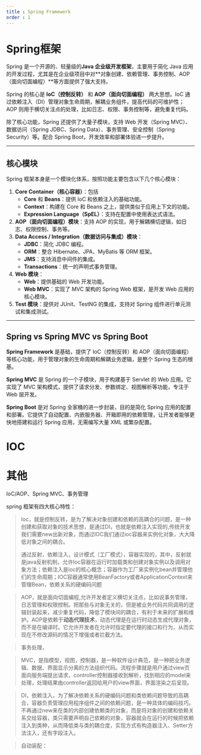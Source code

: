 ```yaml
---
title : Spring Framework
order : 1
---
```


# Spring框架

Spring 是一个开源的、轻量级的**Java 企业级开发框架**，主要用于简化 Java 应用的开发过程，尤其是在企业级项目中对**对象创建、依赖管理、事务控制、AOP（面向切面编程）**等方面提供了强大支持。

Spring 的核心是 **IoC（控制反转）** 和 **AOP（面向切面编程）** 两大思想。IoC 通过依赖注入（DI）管理对象生命周期，解耦业务组件，提高代码的可维护性；AOP 则用于横切关注点的处理，比如日志、权限、事务控制等，避免重复代码。

除了核心功能，Spring 还提供了大量子模块，支持 Web 开发（Spring MVC）、数据访问（Spring JDBC、Spring Data）、事务管理、安全控制（Spring Security）等。配合 Spring Boot，开发效率和部署体验进一步提升。

---

## 核心模块

Spring 框架本身是一个模块化体系，按照功能主要包含以下几个核心模块：

1. **Core Container（核心容器）**：包括
   - **Core** 和 **Beans**：提供 IoC 和依赖注入的基础功能。
   - **Context**：构建在 Core 和 Beans 之上，提供类似于应用上下文的功能。
   - **Expression Language（SpEL）**：支持在配置中使用表达式语法。
2. **AOP（面向切面编程）模块**：支持 AOP 的实现，用于解耦横切逻辑，如日志、权限控制、事务等。
3. **Data Access / Integration（数据访问与集成）模块**：
   - **JDBC**：简化 JDBC 编程。
   - **ORM**：整合 Hibernate、JPA、MyBatis 等 ORM 框架。
   - **JMS**：支持消息中间件的集成。
   - **Transactions**：统一的声明式事务管理。
4. **Web 模块**：
   - **Web**：提供基础的 Web 开发功能。
   - **Web MVC**：实现了 MVC 架构的 Spring Web 框架，是开发 Web 应用的核心模块。
5. **Test 模块**：提供对 JUnit、TestNG 的集成，支持对 Spring 组件进行单元测试和集成测试。

---

## Spring vs Spring MVC vs Spring Boot 

**Spring Framework** 是基础，提供了 IoC（控制反转）和 AOP（面向切面编程）等核心功能，用于管理对象的生命周期和解耦业务逻辑，是整个 Spring 生态的根基。

**Spring MVC** 是 Spring 的一个子模块，用于构建基于 Servlet 的 Web 应用。它实现了 MVC 架构模式，提供了请求分发、参数绑定、视图解析等功能，专注于 Web 层开发。

**Spring Boot** 是对 Spring 全家桶的进一步封装，目的是简化 Spring 应用的配置和部署。它提供了自动配置、内嵌服务器、开箱即用的依赖管理，让开发者能够更快地搭建和运行 Spring 应用，无需编写大量 XML 或繁杂配置。

# IOC



# 其他

IoC/AOP、Spring MVC、事务管理

spring 框架有四大核心特性：

>Ioc，就是控制反转，是为了解决对象创建和依赖的高耦合的问题，是一种创建和获取对象的技术思想，是通过DI，也就是依赖注入实现的,传统开发我们需要new出新对象，而通过IOC我们通过ioc容器来实例化对象，大大降低对象之间的耦合。
>
>通过反射，依赖注入，设计模式（工厂模式），容器实现的，其中，反射就是java反射机制，允许Ioc容器在运行时加载类和创建对象实例以及调用对象方法；依赖注入是ioc的核心概念；容器作为工厂来实例化bean并管理他们的生命周期；IOC容器通常使用BeanFactory或者ApplicationContext来管理Bean，依赖关系的硬编码问题

>AOP，就是面向切面编程,允许开发者定义横切关注点，比如说事务管理，日志管理和权限控制。把那些与对象无关的，但是被业务代码共同调用的逻辑封装起来，减少重复代码，降低了模块间的耦合，有利于未来的扩展和维护。AOP是依赖于**动态代理技术**，动态代理是在运行时动态生成代理对象，而不是在编译时。它允许开发者在允许时指定要代理的接口和行为，从而实现在不修改源码的情况下增强或者拦截方法。

>事务处理，

>MVC，是指模型，视图，控制器，是一种软件设计典范，是一种把业务逻辑、数据、界面显示分离的方法组织代码。流程步骤就是用户通过view页面向服务端提出请求，controller控制器接收到解析，找到相应的model来处理，处理结果由controller返回给用户的view界面，界面渲染之后呈现。

>DI，依赖注入，为了解决依赖关系的硬编码问题和类依赖问题导致的高耦合，容器负责管理应用程序组件之间的依赖问题，是一种具体的编码技巧。不再通过new来在类的内部创建依赖类的对象，而是将对象的创建和依赖关系交给容器，类只需要声明自己依赖的对象，容器就会在运行的时候把依赖注入到类种，从而降低类与类的耦合度，实现方式有构造器注入、Setter方法注入，还有字段注入。

>自动装配：

